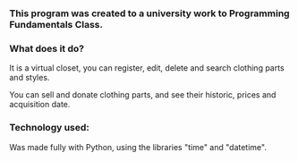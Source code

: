 ### This program was created to a university work to Programming Fundamentals Class.

### What does it do?
It is a virtual closet, you can register, edit, delete and search clothing parts and styles.

You can sell and donate clothing parts, and see their historic, prices and acquisition date.

### Technology used:
Was made fully with Python, using the libraries "time" and "datetime".

